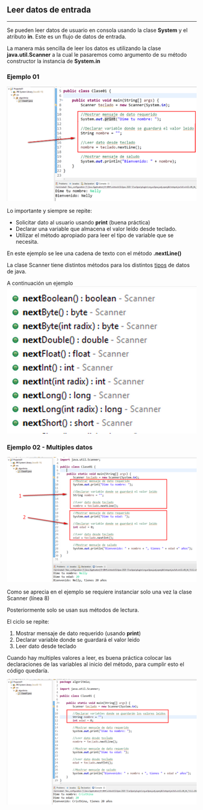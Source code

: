 ## Leer datos de entrada
---

Se pueden leer datos de usuario en consola usando la clase **System** y el atributo **in**. Este es un flujo de datos de entrada.

La manera más sencilla de leer los datos es utilizando la clase **java.util.Scanner** a la cual le pasaremos como argumento de su método constructor la instancia de **System.in**

### Ejemplo 01
![](images/2024-08-08-20-50-09.png)

Lo importante y siempre se repite:
- Solicitar dato al usuario usando **print** (buena práctica)
- Declarar una variable que almacena el valor leído desde teclado.
- Utilizar el método apropiado para leer el tipo de variable que se necesita.

En este ejemplo se lee una cadena de texto con el método **.nextLine()**

La clase Scanner tiene distintos métodos para los distintos [tipos](02.tipos.md) de datos de java.

A continuación un ejemplo
![](images/2024-08-08-20-55-20.png)

### Ejemplo 02 - Multiples datos

![](images/2024-08-08-20-59-19.png)

Como se aprecia en el ejemplo se requiere instanciar solo una vez la clase Scanner (línea 8)

Posteriormente solo se usan sus métodos de lectura.

El ciclo se repite:
1. Mostrar mensaje de dato requerido (usando **print**)
2. Declarar variable donde se guardará el valor leido
3. Leer dato desde teclado

Cuando hay multiples valores a leer, es buena práctica colocar las declaraciones de las variables al inicio del método, para cumplir esto el código quedaría.

![](images/2024-08-08-21-05-11.png)
